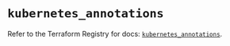 # `kubernetes_annotations`

Refer to the Terraform Registry for docs: [`kubernetes_annotations`](https://registry.terraform.io/providers/hashicorp/kubernetes/2.25.2/docs/resources/annotations).
